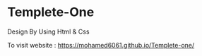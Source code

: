 # Templete-One

Design By Using Html & Css

To visit website :  https://mohamed6061.github.io/Templete-one/
